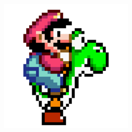 <p align="center">
  <img src="https://raw.githubusercontent.com/alalju/alalju/main/mario.gif" width="400">
</p>

